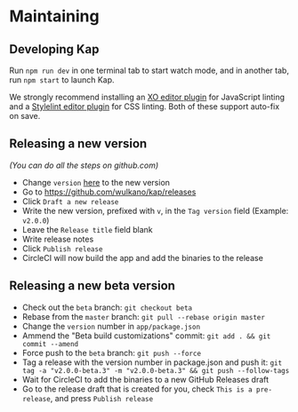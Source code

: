 # Maintaining


## Developing Kap

Run `npm run dev` in one terminal tab to start watch mode, and in another tab, run `npm start` to launch Kap.

We strongly recommend installing an [XO editor plugin](https://github.com/sindresorhus/xo#editor-plugins) for JavaScript linting and a [Stylelint editor plugin](https://github.com/stylelint/stylelint/blob/master/docs/user-guide/complementary-tools.md#editor-plugins) for CSS linting. Both of these support auto-fix on save.


## Releasing a new version

*(You can do all the steps on github.com)*

- Change `version` [here](https://github.com/wulkano/kap/blob/master/app/package.json#L4) to the new version
- Go to https://github.com/wulkano/kap/releases
- Click `Draft a new release`
- Write the new version, prefixed with `v`, in the `Tag version` field (Example: `v2.0.0`)
- Leave the `Release title` field blank
- Write release notes
- Click `Publish release`
- CircleCI will now build the app and add the binaries to the release


## Releasing a new beta version

- Check out the `beta` branch: `git checkout beta`
- Rebase from the `master` branch: `git pull --rebase origin master`
- Change the `version` number in `app/package.json`
- Ammend the "Beta build customizations" commit: `git add . && git commit --amend`
- Force push to the `beta` branch: `git push --force`
- Tag a release with the version number in package.json and push it: `git tag -a "v2.0.0-beta.3" -m "v2.0.0-beta.3" && git push --follow-tags`
- Wait for CircleCI to add the binaries to a new GitHub Releases draft
- Go to the release draft that is created for you, check `This is a pre-release`, and press `Publish release`
